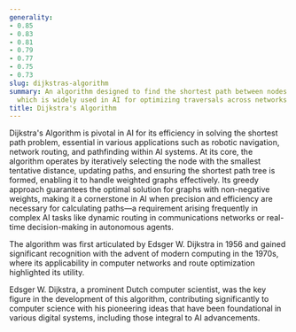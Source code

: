 ```yaml
---
generality:
- 0.85
- 0.83
- 0.81
- 0.79
- 0.77
- 0.75
- 0.73
slug: dijkstras-algorithm
summary: An algorithm designed to find the shortest path between nodes in a graph,
  which is widely used in AI for optimizing traversals across networks and structures.
title: Dijkstra's Algorithm
---
```


Dijkstra's Algorithm is pivotal in AI for its efficiency in solving the shortest path problem, essential in various applications such as robotic navigation, network routing, and pathfinding within AI systems. At its core, the algorithm operates by iteratively selecting the node with the smallest tentative distance, updating paths, and ensuring the shortest path tree is formed, enabling it to handle weighted graphs effectively. Its greedy approach guarantees the optimal solution for graphs with non-negative weights, making it a cornerstone in AI when precision and efficiency are necessary for calculating paths—a requirement arising frequently in complex AI tasks like dynamic routing in communications networks or real-time decision-making in autonomous agents.

The algorithm was first articulated by Edsger W. Dijkstra in 1956 and gained significant recognition with the advent of modern computing in the 1970s, where its applicability in computer networks and route optimization highlighted its utility.

Edsger W. Dijkstra, a prominent Dutch computer scientist, was the key figure in the development of this algorithm, contributing significantly to computer science with his pioneering ideas that have been foundational in various digital systems, including those integral to AI advancements.